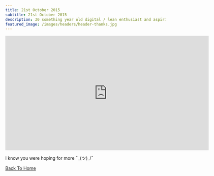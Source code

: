 ```yaml
---
title: 21st October 2015
subtitle: 21st October 2015
description: 30 something year old digital / lean enthusiast and aspiring chef. 18+ years experience in operations, digitalization, cost reduction and project management.
featured_image: /images/headers/header-thanks.jpg
---
```

<iframe src="http://player.vimeo.com/video/298282253?autoplay=1&loop=1&autopause=0&muted=1" width="640" height="360" frameborder="0" allow="autoplay; fullscreen" allowfullscreen></iframe>

I know you were hoping for more  ¯\_(ツ)_/¯

<p><a href="/" class="button button--large">Back To Home</a></p>
